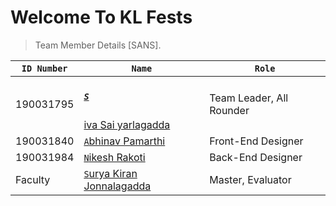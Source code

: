 # Welcome To KL Fests


> Team Member Details [SANS].

| ```ID Number```| ```Name```                                                     | ```Role```                  |
|----------------|----------------------------------------------------------------|-----------------------------|
|190031795       |[<h5>```S```</h5>iva Sai yarlagadda](@github/pamarthiabhinav)      |Team Leader, All Rounder     |
|190031840       |[```A```bhinav Pamarthi](https://github.com/pamarthiabhinav)         |Front-End Designer           |
|190031984       |[```N```ikesh Rakoti](@github/pamarthiabhinav)            |Back-End Designer            |
|Faculty         |[```S```urya Kiran Jonnalagadda](https://github.com/suryakiran25oct93) |Master, Evaluator            |

